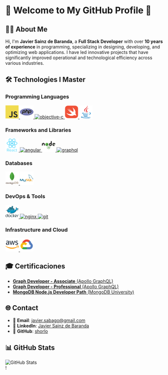 # 🌟 Welcome to My GitHub Profile 🚀

## 👨‍💻 About Me
Hi, I'm **Javier Sainz de Baranda**, a **Full Stack Developer** with over **10 years of experience** in programming, specializing in designing, developing, and optimizing web applications. I have led innovative projects that have significantly improved operational and technological efficiency across various industries.

## 🛠️ Technologies I Master
### Programming Languages
<p>
  <a href="https://raw.githubusercontent.com/devicons/devicon/master/icons/javascript/javascript-original.svg" target="_blank">
    <img src="https://raw.githubusercontent.com/devicons/devicon/master/icons/javascript/javascript-original.svg" alt="javascript" width="42" height="42"/>
  </a>
  <a href="https://raw.githubusercontent.com/devicons/devicon/master/icons/php/php-original.svg" target="_blank">
    <img src="https://raw.githubusercontent.com/devicons/devicon/master/icons/php/php-original.svg" alt="php" width="42" height="42"/>
  </a>
  <a href="https://www.vectorlogo.zone/logos/apple_objectivec/apple_objectivec-icon.svg" target="_blank">
    <img src="https://www.vectorlogo.zone/logos/apple_objectivec/apple_objectivec-icon.svg" alt="objective-c" width="42" height="42"/>
  </a>
  <a href="https://raw.githubusercontent.com/devicons/devicon/master/icons/swift/swift-original.svg" target="_blank">
    <img src="https://raw.githubusercontent.com/devicons/devicon/master/icons/swift/swift-original.svg" alt="swift" width="42" height="42"/>
  </a>
  <a href="https://raw.githubusercontent.com/devicons/devicon/master/icons/java/java-original.svg" target="_blank">
    <img src="https://raw.githubusercontent.com/devicons/devicon/master/icons/java/java-original.svg" alt="java" width="42" height="42"/>
  </a>
</p>

### Frameworks and Libraries
<p>
  <a href="https://raw.githubusercontent.com/devicons/devicon/master/icons/react/react-original-wordmark.svg" target="_blank">
    <img src="https://raw.githubusercontent.com/devicons/devicon/master/icons/react/react-original-wordmark.svg" alt="react" width="42" height="42"/>
  </a>
  <a href="https://angular.io/assets/images/logos/angular/angular.svg" target="_blank">
    <img src="https://angular.io/assets/images/logos/angular/angular.svg" alt="angular" width="42" height="42"/>
  </a>
  <a href="https://raw.githubusercontent.com/devicons/devicon/master/icons/nodejs/nodejs-original-wordmark.svg" target="_blank">
    <img src="https://raw.githubusercontent.com/devicons/devicon/master/icons/nodejs/nodejs-original-wordmark.svg" alt="nodejs" width="42" height="42"/>
  </a>
  <a href="https://www.vectorlogo.zone/logos/graphql/graphql-icon.svg" target="_blank">
    <img src="https://www.vectorlogo.zone/logos/graphql/graphql-icon.svg" alt="graphql" width="42" height="42"/>
  </a>
</p>

### Databases
<p>
  <a href="https://raw.githubusercontent.com/devicons/devicon/master/icons/mongodb/mongodb-original-wordmark.svg" target="_blank">
    <img src="https://raw.githubusercontent.com/devicons/devicon/master/icons/mongodb/mongodb-original-wordmark.svg" alt="mongodb" width="42" height="42"/>
  </a>
  <a href="https://raw.githubusercontent.com/devicons/devicon/master/icons/mysql/mysql-original-wordmark.svg" target="_blank">
    <img src="https://raw.githubusercontent.com/devicons/devicon/master/icons/mysql/mysql-original-wordmark.svg" alt="mysql" width="42" height="42"/>
  </a>
</p>

### DevOps & Tools
<p>
  <a href="https://raw.githubusercontent.com/devicons/devicon/master/icons/docker/docker-original-wordmark.svg" target="_blank">
    <img src="https://raw.githubusercontent.com/devicons/devicon/master/icons/docker/docker-original-wordmark.svg" alt="docker" width="42" height="42"/>
  </a>
  <a href="https://www.vectorlogo.zone/logos/nginx/nginx-original.svg" target="_blank">
    <img src="https://nginx.org/img/nginx_logo_dark.png" alt="nginx" width="42" height="42"/>
  </a>
  <a href="https://www.vectorlogo.zone/logos/git-scm/git-scm-icon.svg" target="_blank">
    <img src="https://www.vectorlogo.zone/logos/git-scm/git-scm-icon.svg" alt="git" width="42" height="42"/>
  </a>
</p>

### Infrastructure and Cloud
<p>
  <a href="https://raw.githubusercontent.com/devicons/devicon/master/icons/amazonwebservices/amazonwebservices-original-wordmark.svg" target="_blank">
    <img src="https://raw.githubusercontent.com/devicons/devicon/master/icons/amazonwebservices/amazonwebservices-original-wordmark.svg" alt="aws" width="42" height="42"/>
  </a>
  <a href="https://raw.githubusercontent.com/devicons/devicon/master/icons/googlecloud/googlecloud-original.svg" target="_blank">
    <img src="https://raw.githubusercontent.com/devicons/devicon/master/icons/googlecloud/googlecloud-original.svg" alt="google cloud" width="42" height="42"/>
  </a>
</p>

## 🎓 Certificaciones
- [**Graph Developer - Associate** (Apollo GraphQL)](https://www.apollographql.com/tutorials/certifications/4f49ad42-709f-462e-a118-5c9b237ab2e9)
- [**Graph Developer - Professional** (Apollo GraphQL)](https://www.apollographql.com/tutorials/certifications/e031d2e2-f3e9-449b-8114-facb2ebf91f3)
- [**MongoDB Node.js Developer Path** (MongoDB University)](https://learn.mongodb.com/c/UgN3gvX4RqqqMDRMK3NB0g)

## 🌐 Contact
- 📧 **Email**: [javier.sabago@gmail.com](mailto:javier.sabago@gmail.com)  
- 💼 **LinkedIn**: [Javier Sainz de Baranda](https://www.linkedin.com/in/javier-sainz-de-baranda)  
- 🐙 **GitHub**: [shorlo](https://github.com/shorlo)

## 📊 GitHub Stats
![GitHub Stats](https://github-readme-stats.vercel.app/api?username=shorlo&show_icons=true&theme=radical)  
!
